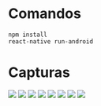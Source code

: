 # Comandos
```
npm install
react-native run-android
```

# Capturas
![](https://raw.githubusercontent.com/fcrizul/starwars/master/docum/Screenshot_1.png)
![](https://raw.githubusercontent.com/fcrizul/starwars/master/docum/Screenshot_2.png)
![](https://raw.githubusercontent.com/fcrizul/starwars/master/docum/Screenshot_3.png)
![](https://raw.githubusercontent.com/fcrizul/starwars/master/docum/Screenshot_4.png)
![](https://raw.githubusercontent.com/fcrizul/starwars/master/docum/Screenshot_5.png)
![](https://raw.githubusercontent.com/fcrizul/starwars/master/docum/Screenshot_6.png)
![](https://raw.githubusercontent.com/fcrizul/starwars/master/docum/Screenshot_7.png)
![](https://raw.githubusercontent.com/fcrizul/starwars/master/docum/Screenshot_8.png)
